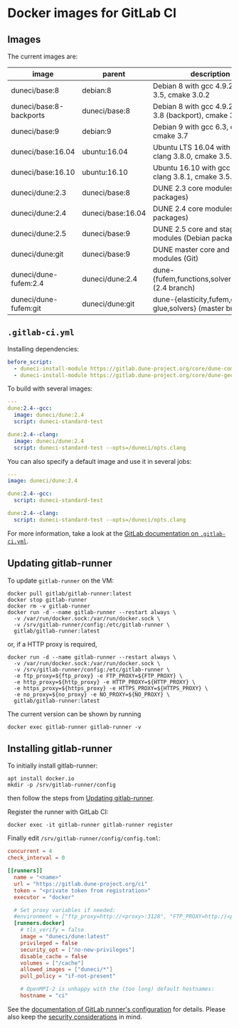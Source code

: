 Docker images for GitLab CI
===========================

Images
------

The current images are:

| image                    | parent            | description                                                |
|--------------------------|-------------------|------------------------------------------------------------|
| duneci/base:8            | debian:8          | Debian 8 with gcc 4.9.2, clang 3.5, cmake 3.0.2            |
| duneci/base:8-backports  | duneci/base:8     | Debian 8 with gcc 4.9.2, clang 3.8 (backport), cmake 3.0.2 |
| duneci/base:9            | debian:9          | Debian 9 with gcc 6.3, clang 3.8, cmake 3.7                |
| duneci/base:16.04        | ubuntu:16.04      | Ubuntu LTS 16.04 with gcc 5.4.0, clang 3.8.0, cmake 3.5.1  |
| duneci/base:16.10        | ubuntu:16.10      | Ubuntu 16.10 with gcc 6.2.0, clang 3.8.1, cmake 3.5.2      |
| duneci/dune:2.3          | duneci/base:8     | DUNE 2.3 core modules (Debian packages)                    |
| duneci/dune:2.4          | duneci/base:16.04 | DUNE 2.4 core modules (Debian packages)                    |
| duneci/dune:2.5          | duneci/base:9     | DUNE 2.5 core and staging modules (Debian packages)        |
| duneci/dune:git          | duneci/base:9     | DUNE master core and staging modules (Git)                 |
| duneci/dune-fufem:2.4    | duneci/dune:2.4   | dune-{fufem,functions,solvers,typetree} (2.4 branch)       |
| duneci/dune-fufem:git    | duneci/dune:git   | dune-{elasticity,fufem,grid-glue,solvers} (master branch)  |

`.gitlab-ci.yml`
----------------

Installing dependencies:
```yaml
before_script:
  - duneci-install-module https://gitlab.dune-project.org/core/dune-common.git
  - duneci-install-module https://gitlab.dune-project.org/core/dune-geometry.git
```

To build with several images:
```yaml
---
dune:2.4--gcc:
  image: duneci/dune:2.4
  script: duneci-standard-test

dune:2.4--clang:
  image: duneci/dune:2.4
  script: duneci-standard-test --opts=/duneci/opts.clang
```

You can also specify a default image and use it in several jobs:

```yaml
---
image: duneci/dune:2.4

dune:2.4--gcc:
  script: duneci-standard-test

dune:2.4--clang:
  script: duneci-standard-test --opts=/duneci/opts.clang
```

For more information, take a look at the [GitLab documentation on `.gitlab-ci.yml`](https://docs.gitlab.com/ce/ci/yaml/README.html).

Updating gitlab-runner
----------------------

To update `gitlab-runner` on the VM:

```shell
docker pull gitlab/gitlab-runner:latest
docker stop gitlab-runner
docker rm -v gitlab-runner
docker run -d --name gitlab-runner --restart always \
  -v /var/run/docker.sock:/var/run/docker.sock \
  -v /srv/gitlab-runner/config:/etc/gitlab-runner \
  gitlab/gitlab-runner:latest
```
or, if a HTTP proxy is required,
```shell
docker run -d --name gitlab-runner --restart always \
  -v /var/run/docker.sock:/var/run/docker.sock \
  -v /srv/gitlab-runner/config:/etc/gitlab-runner \
  -e ftp_proxy=${ftp_proxy} -e FTP_PROXY=${FTP_PROXY} \
  -e http_proxy=${http_proxy} -e HTTP_PROXY=${HTTP_PROXY} \
  -e https_proxy=${https_proxy} -e HTTPS_PROXY=${HTTPS_PROXY} \
  -e no_proxy=${no_proxy} -e NO_PROXY=${NO_PROXY} \
  gitlab/gitlab-runner:latest
```

The current version can be shown by running

```shell
docker exec gitlab-runner gitlab-runner -v
```

Installing gitlab-runner
------------------------

To initially install gitlab-runner:

```shell
apt install docker.io
mkdir -p /srv/gitlab-runner/config
```
then follow the steps from [Updating gitlab-runner](#updating-gitlab-runner).

Register the runner with GitLab CI:
```shell
docker exec -it gitlab-runner gitlab-runner register
```

Finally edit `/srv/gitlab-runner/config/config.toml`:
```TOML
concurrent = 4
check_interval = 0

[[runners]]
  name = "<name>"
  url = "https://gitlab.dune-project.org/ci"
  token = "<private token from registration>"
  executor = "docker"

  # Set proxy variables if needed:
  #environment = ["ftp_proxy=http://<proxy>:3128", "FTP_PROXY=http://<proxy>:3128", "http_proxy=http://<proxy>:3128", "HTTP_PROXY=http://<proxy>:3128", "https_proxy=http://<proxy>:3128", "HTTPS_PROXY=http://<proxy>:3128", "no_proxy=127.0.0.1, localhost", "NO_PROXY=127.0.0.1, localhost"]
  [runners.docker]
    # tls_verify = false
    image = "duneci/dune:latest"
    privileged = false
    security_opt = ["no-new-privileges"]
    disable_cache = false
    volumes = ["/cache"]
    allowed_images = ["duneci/*"]
    pull_policy = "if-not-present"

    # OpenMPI-2 is unhappy with the (too long) default hostnames:
    hostname = "ci"
```
See the [documentation of GitLab runner's configuration](https://docs.gitlab.com/runner/configuration/advanced-configuration.html) for details.
Please also keep the [security considerations](https://docs.gitlab.com/runner/security/index.html) in mind.
